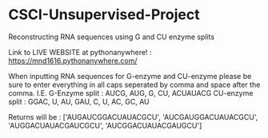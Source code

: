 # CSCI-Unsupervised-Project
Reconstructing RNA sequences using G and CU enzyme splits

Link to LIVE WEBSITE at pythonanywhere! : https://mnd1616.pythonanywhere.com/

When inputting RNA sequences for G-enzyme and CU-enzyme please be sure to enter everything in all caps seperated by comma and space after the comma. 
I.E.
G-Enzyme split : AUCG, AUG, G, CU, ACUAUACG 
CU-enzyme split : GGAC, U, AU, GAU, C, U, AC, GC, AU

Returns will be : ['AUGAUCGGACUAUACGCU', 'AUCGAUGGACUAUACGCU', 'AUGGACUAUACGAUCGCU', 'AUCGGACUAUACGAUGCU']

